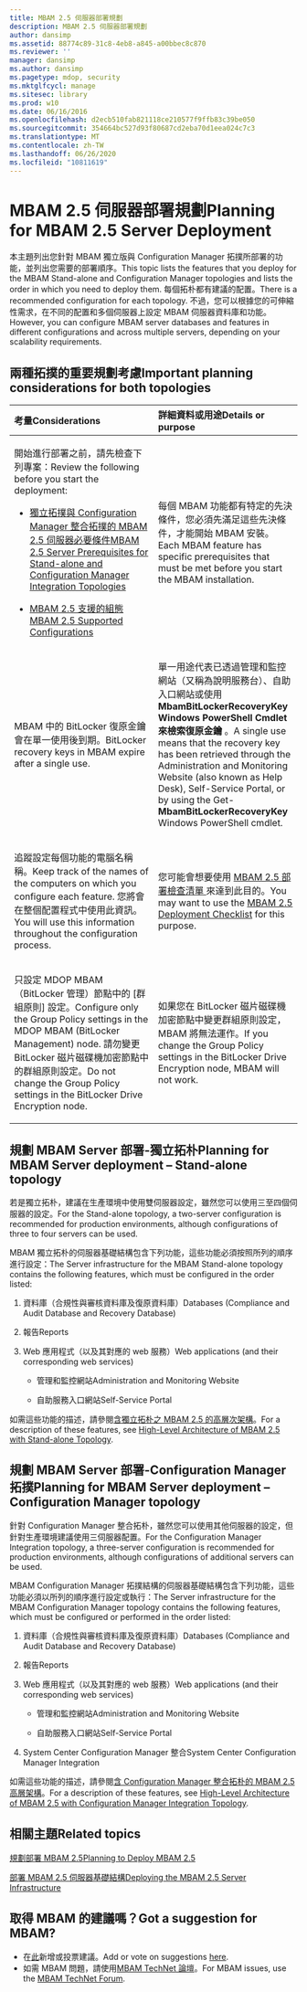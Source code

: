 ```yaml
---
title: MBAM 2.5 伺服器部署規劃
description: MBAM 2.5 伺服器部署規劃
author: dansimp
ms.assetid: 88774c89-31c8-4eb8-a845-a00bbec8c870
ms.reviewer: ''
manager: dansimp
ms.author: dansimp
ms.pagetype: mdop, security
ms.mktglfcycl: manage
ms.sitesec: library
ms.prod: w10
ms.date: 06/16/2016
ms.openlocfilehash: d2ecb510fab821118ce210577f9ffb83c39be050
ms.sourcegitcommit: 354664bc527d93f80687cd2eba70d1eea024c7c3
ms.translationtype: MT
ms.contentlocale: zh-TW
ms.lasthandoff: 06/26/2020
ms.locfileid: "10811619"
---
```

# <span data-ttu-id="cb3f6-103">MBAM 2.5 伺服器部署規劃</span><span class="sxs-lookup"><span data-stu-id="cb3f6-103">Planning for MBAM 2.5 Server Deployment</span></span>


<span data-ttu-id="cb3f6-104">本主題列出您針對 MBAM 獨立版與 Configuration Manager 拓撲所部署的功能，並列出您需要的部署順序。</span><span class="sxs-lookup"><span data-stu-id="cb3f6-104">This topic lists the features that you deploy for the MBAM Stand-alone and Configuration Manager topologies and lists the order in which you need to deploy them.</span></span> <span data-ttu-id="cb3f6-105">每個拓朴都有建議的配置。</span><span class="sxs-lookup"><span data-stu-id="cb3f6-105">There is a recommended configuration for each topology.</span></span> <span data-ttu-id="cb3f6-106">不過，您可以根據您的可伸縮性需求，在不同的配置和多個伺服器上設定 MBAM 伺服器資料庫和功能。</span><span class="sxs-lookup"><span data-stu-id="cb3f6-106">However, you can configure MBAM server databases and features in different configurations and across multiple servers, depending on your scalability requirements.</span></span>

## <span data-ttu-id="cb3f6-107">兩種拓撲的重要規劃考慮</span><span class="sxs-lookup"><span data-stu-id="cb3f6-107">Important planning considerations for both topologies</span></span>


<table>
<colgroup>
<col width="50%" />
<col width="50%" />
</colgroup>
<thead>
<tr class="header">
<th align="left"><span data-ttu-id="cb3f6-108">考量</span><span class="sxs-lookup"><span data-stu-id="cb3f6-108">Considerations</span></span></th>
<th align="left"><span data-ttu-id="cb3f6-109">詳細資料或用途</span><span class="sxs-lookup"><span data-stu-id="cb3f6-109">Details or purpose</span></span></th>
</tr>
</thead>
<tbody>
<tr class="odd">
<td align="left"><p><span data-ttu-id="cb3f6-110">開始進行部署之前，請先檢查下列專案：</span><span class="sxs-lookup"><span data-stu-id="cb3f6-110">Review the following before you start the deployment:</span></span></p>
<ul>
<li><p><a href="mbam-25-server-prerequisites-for-stand-alone-and-configuration-manager-integration-topologies.md" data-raw-source="[MBAM 2.5 Server Prerequisites for Stand-alone and Configuration Manager Integration Topologies](mbam-25-server-prerequisites-for-stand-alone-and-configuration-manager-integration-topologies.md)"><span data-ttu-id="cb3f6-111">獨立拓撲與 Configuration Manager 整合拓撲的 MBAM 2.5 伺服器必要條件</span><span class="sxs-lookup"><span data-stu-id="cb3f6-111">MBAM 2.5 Server Prerequisites for Stand-alone and Configuration Manager Integration Topologies</span></span></a></p></li>
<li><p><a href="mbam-25-supported-configurations.md" data-raw-source="[MBAM 2.5 Supported Configurations](mbam-25-supported-configurations.md)"><span data-ttu-id="cb3f6-112">MBAM 2.5 支援的組態</span><span class="sxs-lookup"><span data-stu-id="cb3f6-112">MBAM 2.5 Supported Configurations</span></span></a></p></li>
</ul></td>
<td align="left"><p><span data-ttu-id="cb3f6-113">每個 MBAM 功能都有特定的先決條件，您必須先滿足這些先決條件，才能開始 MBAM 安裝。</span><span class="sxs-lookup"><span data-stu-id="cb3f6-113">Each MBAM feature has specific prerequisites that must be met before you start the MBAM installation.</span></span></p></td>
</tr>
<tr class="even">
<td align="left"><p><span data-ttu-id="cb3f6-114">MBAM 中的 BitLocker 復原金鑰會在單一使用後到期。</span><span class="sxs-lookup"><span data-stu-id="cb3f6-114">BitLocker recovery keys in MBAM expire after a single use.</span></span></p></td>
<td align="left"><p><span data-ttu-id="cb3f6-115">單一用途代表已透過管理和監控網站（又稱為說明服務台）、自助入口網站或使用 <strong> MbamBitLockerRecoveryKey Windows PowerShell Cmdlet 來檢索復原金鑰 </strong> 。</span><span class="sxs-lookup"><span data-stu-id="cb3f6-115">A single use means that the recovery key has been retrieved through the Administration and Monitoring Website (also known as Help Desk), Self-Service Portal, or by using the Get-<strong>MbamBitLockerRecoveryKey</strong> Windows PowerShell cmdlet.</span></span></p></td>
</tr>
<tr class="odd">
<td align="left"><p><span data-ttu-id="cb3f6-116">追蹤設定每個功能的電腦名稱稱。</span><span class="sxs-lookup"><span data-stu-id="cb3f6-116">Keep track of the names of the computers on which you configure each feature.</span></span> <span data-ttu-id="cb3f6-117">您將會在整個配置程式中使用此資訊。</span><span class="sxs-lookup"><span data-stu-id="cb3f6-117">You will use this information throughout the configuration process.</span></span></p></td>
<td align="left"><p><span data-ttu-id="cb3f6-118">您可能會想要使用 <a href="mbam-25-deployment-checklist.md" data-raw-source="[MBAM 2.5 Deployment Checklist](mbam-25-deployment-checklist.md)"> MBAM 2.5 部署檢查清單 </a> 來達到此目的。</span><span class="sxs-lookup"><span data-stu-id="cb3f6-118">You may want to use the <a href="mbam-25-deployment-checklist.md" data-raw-source="[MBAM 2.5 Deployment Checklist](mbam-25-deployment-checklist.md)">MBAM 2.5 Deployment Checklist</a> for this purpose.</span></span></p></td>
</tr>
<tr class="even">
<td align="left"><p><span data-ttu-id="cb3f6-119">只設定 MDOP MBAM （BitLocker 管理）節點中的 [群組原則] 設定。</span><span class="sxs-lookup"><span data-stu-id="cb3f6-119">Configure only the Group Policy settings in the MDOP MBAM (BitLocker Management) node.</span></span> <span data-ttu-id="cb3f6-120">請勿變更 BitLocker 磁片磁碟機加密節點中的群組原則設定。</span><span class="sxs-lookup"><span data-stu-id="cb3f6-120">Do not change the Group Policy settings in the BitLocker Drive Encryption node.</span></span></p></td>
<td align="left"><p><span data-ttu-id="cb3f6-121">如果您在 BitLocker 磁片磁碟機加密節點中變更群組原則設定，MBAM 將無法運作。</span><span class="sxs-lookup"><span data-stu-id="cb3f6-121">If you change the Group Policy settings in the BitLocker Drive Encryption node, MBAM will not work.</span></span></p></td>
</tr>
</tbody>
</table>

 

## <a href="" id="planning-for-mbam-server-deployment---stand-alone-topology"></a><span data-ttu-id="cb3f6-122">規劃 MBAM Server 部署-獨立拓朴</span><span class="sxs-lookup"><span data-stu-id="cb3f6-122">Planning for MBAM Server deployment – Stand-alone topology</span></span>


<span data-ttu-id="cb3f6-123">若是獨立拓朴，建議在生產環境中使用雙伺服器設定，雖然您可以使用三至四個伺服器的設定。</span><span class="sxs-lookup"><span data-stu-id="cb3f6-123">For the Stand-alone topology, a two-server configuration is recommended for production environments, although configurations of three to four servers can be used.</span></span>

<span data-ttu-id="cb3f6-124">MBAM 獨立拓朴的伺服器基礎結構包含下列功能，這些功能必須按照所列的順序進行設定：</span><span class="sxs-lookup"><span data-stu-id="cb3f6-124">The Server infrastructure for the MBAM Stand-alone topology contains the following features, which must be configured in the order listed:</span></span>

1.  <span data-ttu-id="cb3f6-125">資料庫（合規性與審核資料庫及復原資料庫）</span><span class="sxs-lookup"><span data-stu-id="cb3f6-125">Databases (Compliance and Audit Database and Recovery Database)</span></span>

2.  <span data-ttu-id="cb3f6-126">報告</span><span class="sxs-lookup"><span data-stu-id="cb3f6-126">Reports</span></span>

3.  <span data-ttu-id="cb3f6-127">Web 應用程式（以及其對應的 web 服務）</span><span class="sxs-lookup"><span data-stu-id="cb3f6-127">Web applications (and their corresponding web services)</span></span>

    -   <span data-ttu-id="cb3f6-128">管理和監控網站</span><span class="sxs-lookup"><span data-stu-id="cb3f6-128">Administration and Monitoring Website</span></span>

    -   <span data-ttu-id="cb3f6-129">自助服務入口網站</span><span class="sxs-lookup"><span data-stu-id="cb3f6-129">Self-Service Portal</span></span>

<span data-ttu-id="cb3f6-130">如需這些功能的描述，請參閱[含獨立拓朴之 MBAM 2.5 的高層次架構](high-level-architecture-of-mbam-25-with-stand-alone-topology.md)。</span><span class="sxs-lookup"><span data-stu-id="cb3f6-130">For a description of these features, see [High-Level Architecture of MBAM 2.5 with Stand-alone Topology](high-level-architecture-of-mbam-25-with-stand-alone-topology.md).</span></span>

## <a href="" id="planning-for-mbam-server-deployment---configuration-manager-topology"></a><span data-ttu-id="cb3f6-131">規劃 MBAM Server 部署-Configuration Manager 拓撲</span><span class="sxs-lookup"><span data-stu-id="cb3f6-131">Planning for MBAM Server deployment – Configuration Manager topology</span></span>


<span data-ttu-id="cb3f6-132">針對 Configuration Manager 整合拓朴，雖然您可以使用其他伺服器的設定，但針對生產環境建議使用三伺服器配置。</span><span class="sxs-lookup"><span data-stu-id="cb3f6-132">For the Configuration Manager Integration topology, a three-server configuration is recommended for production environments, although configurations of additional servers can be used.</span></span>

<span data-ttu-id="cb3f6-133">MBAM Configuration Manager 拓撲結構的伺服器基礎結構包含下列功能，這些功能必須以所列的順序進行設定或執行：</span><span class="sxs-lookup"><span data-stu-id="cb3f6-133">The Server infrastructure for the MBAM Configuration Manager topology contains the following features, which must be configured or performed in the order listed:</span></span>

1.  <span data-ttu-id="cb3f6-134">資料庫（合規性與審核資料庫及復原資料庫）</span><span class="sxs-lookup"><span data-stu-id="cb3f6-134">Databases (Compliance and Audit Database and Recovery Database)</span></span>

2.  <span data-ttu-id="cb3f6-135">報告</span><span class="sxs-lookup"><span data-stu-id="cb3f6-135">Reports</span></span>

3.  <span data-ttu-id="cb3f6-136">Web 應用程式（以及其對應的 web 服務）</span><span class="sxs-lookup"><span data-stu-id="cb3f6-136">Web applications (and their corresponding web services)</span></span>

    -   <span data-ttu-id="cb3f6-137">管理和監控網站</span><span class="sxs-lookup"><span data-stu-id="cb3f6-137">Administration and Monitoring Website</span></span>

    -   <span data-ttu-id="cb3f6-138">自助服務入口網站</span><span class="sxs-lookup"><span data-stu-id="cb3f6-138">Self-Service Portal</span></span>

4.  <span data-ttu-id="cb3f6-139">System Center Configuration Manager 整合</span><span class="sxs-lookup"><span data-stu-id="cb3f6-139">System Center Configuration Manager Integration</span></span>

<span data-ttu-id="cb3f6-140">如需這些功能的描述，請參閱[含 Configuration Manager 整合拓朴的 MBAM 2.5 高層架構](high-level-architecture-of-mbam-25-with-configuration-manager-integration-topology.md)。</span><span class="sxs-lookup"><span data-stu-id="cb3f6-140">For a description of these features, see [High-Level Architecture of MBAM 2.5 with Configuration Manager Integration Topology](high-level-architecture-of-mbam-25-with-configuration-manager-integration-topology.md).</span></span>



## <span data-ttu-id="cb3f6-141">相關主題</span><span class="sxs-lookup"><span data-stu-id="cb3f6-141">Related topics</span></span>


[<span data-ttu-id="cb3f6-142">規劃部署 MBAM 2.5</span><span class="sxs-lookup"><span data-stu-id="cb3f6-142">Planning to Deploy MBAM 2.5</span></span>](planning-to-deploy-mbam-25.md)

[<span data-ttu-id="cb3f6-143">部署 MBAM 2.5 伺服器基礎結構</span><span class="sxs-lookup"><span data-stu-id="cb3f6-143">Deploying the MBAM 2.5 Server Infrastructure</span></span>](deploying-the-mbam-25-server-infrastructure.md)

 

## <span data-ttu-id="cb3f6-144">取得 MBAM 的建議嗎？</span><span class="sxs-lookup"><span data-stu-id="cb3f6-144">Got a suggestion for MBAM?</span></span>
- <span data-ttu-id="cb3f6-145">在[此](http://mbam.uservoice.com/forums/268571-microsoft-bitlocker-administration-and-monitoring)新增或投票建議。</span><span class="sxs-lookup"><span data-stu-id="cb3f6-145">Add or vote on suggestions [here](http://mbam.uservoice.com/forums/268571-microsoft-bitlocker-administration-and-monitoring).</span></span> 
- <span data-ttu-id="cb3f6-146">如需 MBAM 問題，請使用[MBAM TechNet 論壇](https://social.technet.microsoft.com/Forums/home?forum=mdopmbam)。</span><span class="sxs-lookup"><span data-stu-id="cb3f6-146">For MBAM issues, use the [MBAM TechNet Forum](https://social.technet.microsoft.com/Forums/home?forum=mdopmbam).</span></span> 





